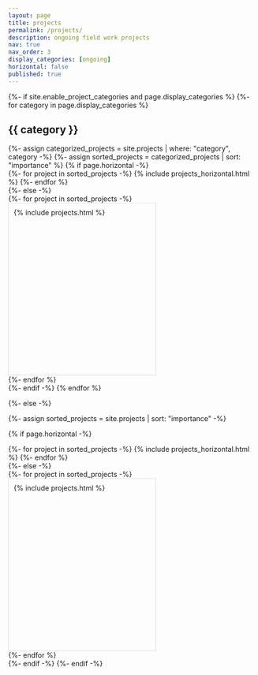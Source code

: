 ```yaml
---
layout: page
title: projects
permalink: /projects/
description: ongoing field work projects
nav: true
nav_order: 3
display_categories: [ongoing]
horizontal: false
published: true
---
```


<style>
  /* Define styles for uniform box sizing */
  .grid .project-card {
    width: 300px;  /* Set a fixed width for all project boxes */
    height: 350px; /* Set a fixed height for all project boxes */
    overflow: hidden;
    border: 1px solid #ddd;
    padding: 10px;
    box-sizing: border-box;
    display: flex;
    flex-direction: column;
    justify-content: space-between;
  }

  .project-card img {
    width: 100%;
    height: 150px;
    object-fit: cover; /* Ensure images are cropped to fit the box */
  }

  .project-title {
    font-size: 18px;
    font-weight: bold;
    white-space: nowrap;
    overflow: hidden;
    text-overflow: ellipsis; /* Truncate long titles with ellipsis */
  }

  .project-description {
    flex-grow: 1;
    overflow: hidden;
    text-overflow: ellipsis;
  }
</style>

<!-- pages/projects.md -->
<div class="projects">
{%- if site.enable_project_categories and page.display_categories %}
  <!-- Display categorized projects -->
  {%- for category in page.display_categories %}
  <h2 class="category">{{ category }}</h2>
  {%- assign categorized_projects = site.projects | where: "category", category -%}
  {%- assign sorted_projects = categorized_projects | sort: "importance" %}
  <!-- Generate cards for each project -->
  {% if page.horizontal -%}
  <div class="container">
    <div class="row row-cols-2">
    {%- for project in sorted_projects -%}
      {% include projects_horizontal.html %}
    {%- endfor %}
    </div>
  </div>
  {%- else -%}
  <div class="grid">
    {%- for project in sorted_projects -%}
      <div class="project-card">
        {% include projects.html %}
      </div>
    {%- endfor %}
  </div>
  {%- endif -%}
  {% endfor %}

{%- else -%}
<!-- Display projects without categories -->
  {%- assign sorted_projects = site.projects | sort: "importance" -%}
  <!-- Generate cards for each project -->
  {% if page.horizontal -%}
  <div class="container">
    <div class="row row-cols-2">
    {%- for project in sorted_projects -%}
      {% include projects_horizontal.html %}
    {%- endfor %}
    </div>
  </div>
  {%- else -%}
  <div class="grid">
    {%- for project in sorted_projects -%}
      <div class="project-card">
        {% include projects.html %}
      </div>
    {%- endfor %}
  </div>
  {%- endif -%}
{%- endif -%}
</div>